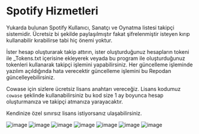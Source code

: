 # Spotify Hizmetleri
Yukarda bulunan Spotify Kullanıcı, Sanatçı ve Oynatma listesi takipçi sistemidir.
Ücretsiz bi şekilde paylaşılmıştır fakat şifrelenmiştir isteyen kırıp kullanabilir kırabilirse tabi hiç önemi yoktur.

İster hesap oluşturarak takip attırın, ister oluşturduğunuz hesapların tokeni ile _Tokens.txt içerisine ekleyerek veyada bu program ile oluşturduğunuz tokenleri kullanarak takipçi işlemini yapabilirsiniz.
Her güncelleme işleminde yazılım açıldığında hata verecektir güncelleme işlemini bu Repodan güncelleyebilirsiniz.

Cowase için sizlere ücretsiz lisans anahtarı vereceğiz. Lisans kodumuz `cowase` şeklinde kullanabilirsiniz bu kod size 1 ay boyunca hesap oluşturmanıza ve takipçi atmanıza yarayacaktır.

Kendinize özel sınırsız lisans istiyorsanız ulaşabilirsiniz.

![image](https://user-images.githubusercontent.com/77089894/188774117-0b32d55a-66f5-43e2-a40b-e006c840c69f.png)
![image](https://user-images.githubusercontent.com/77089894/188774136-79c79c48-b757-48e5-a9a1-c3552d3c034b.png)
![image](https://user-images.githubusercontent.com/77089894/188774151-7a199b29-7b29-46d0-8469-f879bd6fe65f.png)
![image](https://user-images.githubusercontent.com/77089894/188774192-62a6fb4a-f25c-418a-8530-fa98837dd2b7.png)
![image](https://user-images.githubusercontent.com/77089894/188774202-b8a7ccc8-3b14-4120-a90e-f8acd64c8689.png)
![image](https://user-images.githubusercontent.com/77089894/188774224-8a76b567-3622-435c-beab-178167893a37.png)
![image](https://user-images.githubusercontent.com/77089894/188774258-4eec1891-c83c-40dc-9e06-3f1ff06e5942.png)
